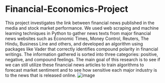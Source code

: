 # Financial-Economics-Project

This project investigates the link between financial news published in the media and stock market performance. We used web scraping and machine learning techniques in Python to gather news texts from major financial news websites such as Economic Times, Money Control, Reuters, The Hindu, Business Line and others, and developed an algorithm using packages like Vader that correctly identifies compound polarity in financial writings. The information gathered is sorted into three categories: positive, negative, and compound feelings. The main goal of this research is to see if we can still utilize these financial news articles to train algorithms to forecast market sentiment and to see how sensitive each major industry is to the news that is released online.
![image](https://user-images.githubusercontent.com/77675138/160982140-ec6f70b3-ef3f-4825-b8b9-11ac84b01c0f.png)
